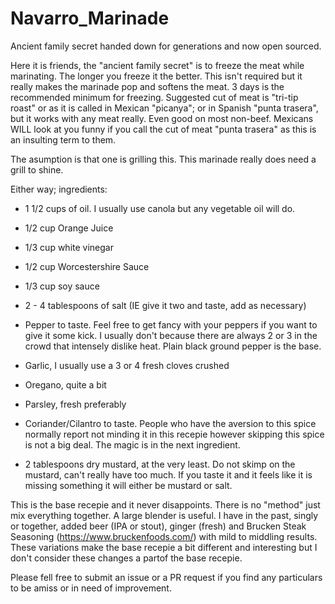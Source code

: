 # Navarro_Marinade
Ancient family secret handed down for generations and now open sourced.

Here it is friends, the "ancient family secret" is to freeze the meat while marinating. The longer you freeze it the better. This isn't required but it really makes the marinade pop and softens the meat. 3 days is the recommended minimum for freezing. Suggested cut of meat is "tri-tip roast" or as it is called in Mexican "picanya"; or in Spanish "punta trasera", but it works with any meat really. Even good on most non-beef. Mexicans WILL look at you funny if you call the cut of meat "punta trasera" as this is an insulting term to them.

The asumption is that one is grilling this. This marinade really does need a grill to shine.

Either way; ingredients:

- 1 1/2 cups of oil. I usually use canola but any vegetable oil will do.

- 1/2 cup Orange Juice

- 1/3 cup white vinegar

- 1/2 cup Worcestershire Sauce

- 1/3 cup soy sauce

- 2 - 4 tablespoons of salt (IE give it two and taste, add as necessary)

- Pepper to taste. Feel free to get fancy with your peppers if you want to give it some kick. I usually don't because there are always 2 or 3 in the crowd that intensely dislike heat. Plain black ground pepper is the base.

- Garlic, I usually use a 3 or 4 fresh cloves crushed

- Oregano, quite a bit

- Parsley, fresh preferably

- Coriander/Cilantro to taste. People who have the aversion to this spice normally report not minding it in this recepie however skipping this spice is not a big deal. The magic is in the next ingredient.

- 2 tablespoons dry mustard, at the very least. Do not skimp on the mustard, can't really have too much. If you taste it and it feels like it is missing something it will either be mustard or salt.

This is the base recepie and it never disappoints. There is no "method" just mix everything together. A large blender is useful. I have in the past, singly or together, added beer (IPA or stout), ginger (fresh) and Brucken Steak Seasoning (https://www.bruckenfoods.com/) with mild to middling results. These variations make the base recepie a bit different and interesting but I don't consider these changes a partof the base recepie. 

Please fell free to submit an issue or a PR request if you find any particulars to be amiss or in need of improvement. 
